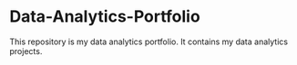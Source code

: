 # Data-Analytics-Portfolio
This repository is my data analytics portfolio. It contains my data analytics projects.
